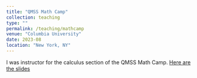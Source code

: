 ```yaml
---
title: "QMSS Math Camp"
collection: teaching
type: ""
permalink: /teaching/mathcamp
venue: "Columbia University"
date: 2023-08
location: "New York, NY"
---
```


I was instructor for the calculus section of the QMSS Math Camp. [Here are the slides](/files/mathcampEmile.pdf)



